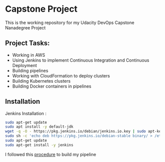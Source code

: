 # Capstone Project

This is the working repository for my Udacity DevOps Capstone Nanadegree Project
## Project Tasks:

* Working in AWS
* Using Jenkins to implement Continuous Integration and Continuous Deployment
* Building pipelines
* Working with CloudFormation to deploy clusters
* Building Kubernetes clusters
* Building Docker containers in pipelines

## Installation

Jenkins Installation :

```bash
sudo apt-get update
sudo apt install -y default-jdk
wget -q -O - https://pkg.jenkins.io/debian/jenkins.io.key | sudo apt-key add -
sudo sh -c 'echo deb https://pkg.jenkins.io/debian-stable binary/ > /etc/apt/sources.list.d/jenkins.list'
sudo apt-get update
sudo apt-get install -y jenkins
```

I followed this [procedure](https://medium.com/@andresaaap/capstone-cloud-devops-nanodegree-4493ab439d48) to build my pipeline
